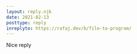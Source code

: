 ```yaml
---
layout: reply.njk
date: 2021-02-13
posttype: reply
inreplyto: https://rafaj.dev/b/file-to-program/
---
```

Nice reply
